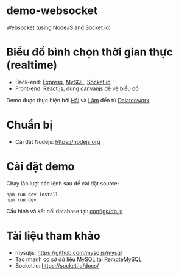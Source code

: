 # demo-websocket
Websocket (using NodeJS and Socket.io)
# Biểu đồ bình chọn thời gian thực (realtime)
* Back-end: [Express](https://www.npmjs.com/package/express), [MySQL](https://www.npmjs.com/package/mysql), [Socket.io](https://socket.io/)
* Front-end: [React.js](https://reactjs.org/), dùng [canvanjs](https://canvasjs.com/) để vẽ biểu đồ

Demo được thực hiện bởi [Hải](https://github.com/haihndalatcowork) và [Lâm](https://github.com/lamthndalatcowork) đến từ [Dalatcowork](https://dalatcowork.com/) 

# Chuẩn bị
* Cài đặt Nodejs: https://nodejs.org

# Cài đặt demo
Chạy lần lượt các lệnh sau để cài đặt source:
```
npm run dev-install
npm run dev
```
Cấu hình và kết nối database tại: [configs/db.js](configs/db.js)

# Tài liệu tham khảo
* mysqljs: https://github.com/mysqljs/mysql
* Tạo nhanh cơ sở dữ liệu MySQL tại [RemoteMySQL](https://remotemysql.com)
* Socket.io: https://socket.io/docs/
